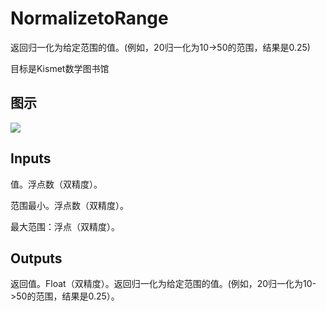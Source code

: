 # NormalizetoRange

返回归一化为给定范围的值。(例如，20归一化为10->50的范围，结果是0.25)

目标是Kismet数学图书馆

## 图示

![]($-20221218-19501132.png)

## Inputs

值。浮点数（双精度）。

范围最小。浮点数（双精度）。

最大范围：浮点（双精度）。  

## Outputs

返回值。Float（双精度）。返回归一化为给定范围的值。(例如，20归一化为10->50的范围，结果是0.25）。
